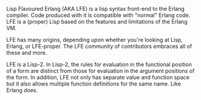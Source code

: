 Lisp Flavoured Erlang (AKA LFE) is a lisp syntax front-end to the Erlang compiler. Code produced with it is compatible with "normal" Erlang code. LFE is a (proper) Lisp based on the features and limitations of the Erlang VM.

LFE has many origins, depending upon whether you're looking at Lisp, Erlang, or LFE-proper. The LFE community of contributors embraces all of these and more.

LFE is a Lisp-2. In Lisp-2, the rules for evaluation in the functional position of a form are distinct from those for evaluation in the argument positions of the form. In addition, LFE not only has separate value and function space but it also allows multiple function definitions for the same name. Like Erlang does.
